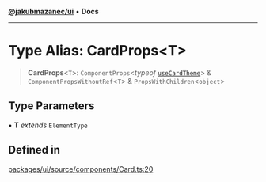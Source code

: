[**@jakubmazanec/ui**](../README.md) • **Docs**

---

# Type Alias: CardProps\<T\>

> **CardProps**\<`T`\>: `ComponentProps`\<_typeof_ [`useCardTheme`](../functions/useCardTheme.md)\>
> & `ComponentPropsWithoutRef`\<`T`\> & `PropsWithChildren`\<`object`\>

## Type Parameters

• **T** _extends_ `ElementType`

## Defined in

[packages/ui/source/components/Card.ts:20](https://github.com/jakubmazanec/tools/blob/6ed2cc9bf798455a62cfc34def34fef748169fa2/packages/ui/source/components/Card.ts#L20)
